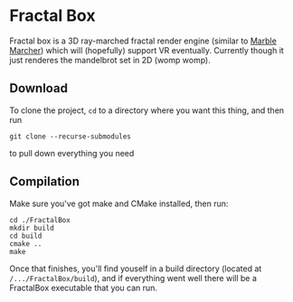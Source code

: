 # Fractal Box
Fractal box is a 3D ray-marched fractal render engine (similar to [Marble Marcher](https://github.com/HackerPoet/MarbleMarcher)) which will (hopefully) support VR eventually. Currently though it just renderes the mandelbrot set in 2D (womp womp).

## Download
To clone the project, `cd` to a directory where you want this thing, and then run 

```git clone --recurse-submodules```

to pull down everything you need

## Compilation
Make sure you've got make and CMake installed, then run:
```
cd ./FractalBox
mkdir build
cd build
cmake ..
make
```
Once that finishes, you'll find youself in a build directory (located at `/.../FractalBox/build`), and if everything went well there will be a FractalBox executable that you can run.